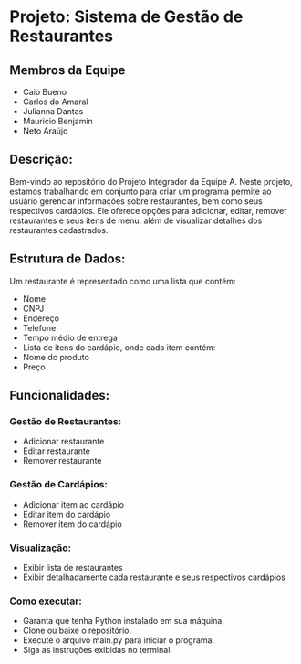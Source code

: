# Projeto: Sistema de Gestão de Restaurantes

## Membros da Equipe

- Caio Bueno
- Carlos do Amaral
- Julianna Dantas
- Mauricio Benjamin
- Neto Araújo

## Descrição:

Bem-vindo ao repositório do Projeto Integrador da Equipe A. Neste projeto, estamos trabalhando em conjunto para criar um programa permite ao usuário gerenciar informações sobre restaurantes, bem como seus respectivos cardápios. Ele oferece opções para adicionar, editar, remover restaurantes e seus itens de menu, além de visualizar detalhes dos restaurantes cadastrados.

## Estrutura de Dados:

Um restaurante é representado como uma lista que contém:

- Nome
- CNPJ
- Endereço
- Telefone
- Tempo médio de entrega
- Lista de itens do cardápio, onde cada item contém:
- Nome do produto
- Preço

## Funcionalidades:

### Gestão de Restaurantes:

- Adicionar restaurante
- Editar restaurante
- Remover restaurante

### Gestão de Cardápios:

- Adicionar item ao cardápio
- Editar item do cardápio
- Remover item do cardápio

### Visualização:

- Exibir lista de restaurantes
- Exibir detalhadamente cada restaurante e seus respectivos cardápios

### Como executar:

- Garanta que tenha Python instalado em sua máquina.
- Clone ou baixe o repositório.
- Execute o arquivo main.py para iniciar o programa.
- Siga as instruções exibidas no terminal.
